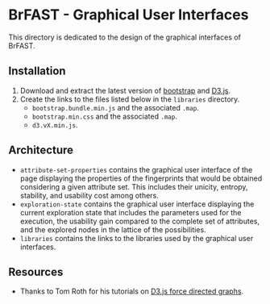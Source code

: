 BrFAST - Graphical User Interfaces
==================================

This directory is dedicated to the design of the graphical interfaces of BrFAST.


## Installation

1. Download and extract the latest version of
   [bootstrap](https://getbootstrap.com) and [D3.js](https://d3js.org).
2. Create the links to the files listed below in the `libraries` directory.
   * `bootstrap.bundle.min.js` and the associated `.map`.
   * `bootstrap.min.css` and the associated `.map`.
   * `d3.vX.min.js`.


## Architecture

- `attribute-set-properties` contains the graphical user interface of the page
  displaying the properties of the fingerprints that would be obtained
  considering a given attribute set. This includes their unicity, entropy,
  stability, and usability cost among others.
- `exploration-state` contains the graphical user interface displaying the
  current exploration state that includes the parameters used for the
  execution, the usability gain compared to the complete set of attributes, and
  the explored nodes in the lattice of the possibilities.
- `libraries` contains the links to the libraries used by the graphical user
  interfaces.


## Resources
- Thanks to Tom Roth for his tutorials on
  [D3.js force directed graphs](https://tomroth.com.au/fdg-basics).
